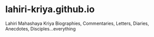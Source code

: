 # lahiri-kriya.github.io
Lahiri Mahashaya Kriya Biographies, Commentaries, Letters, Diaries, Anecdotes, Disciples...everything

